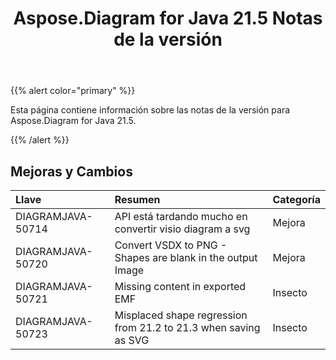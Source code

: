 ﻿---
title: Aspose.Diagram for Java 21.5 Notas de la versión
type: docs
weight: 8
url: /es/java/aspose-diagram-for-java-21-5-release-notes/
---
{{% alert color="primary" %}}

Esta página contiene información sobre las notas de la versión para Aspose.Diagram for Java 21.5.

{{% /alert %}}
## **Mejoras y Cambios**  ##

|**Llave**|**Resumen**|**Categoría**|
|:- |:- |:- |
|DIAGRAMJAVA-50714|API está tardando mucho en convertir visio diagram a svg|Mejora|
|DIAGRAMJAVA-50720|Convert VSDX to PNG - Shapes are blank in the output Image|Mejora|
|DIAGRAMJAVA-50721|Missing content in exported EMF|Insecto|
|DIAGRAMJAVA-50723|Misplaced shape regression from 21.2 to 21.3 when saving as SVG|Insecto|
